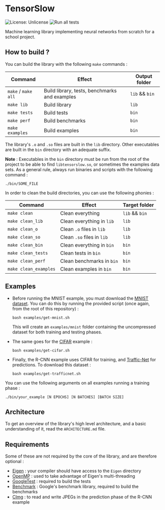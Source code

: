 # TensorSlow

![License: Unlicense](https://img.shields.io/badge/license-Unlicense-green)
![Run all tests](https://github.com/PurplePachyderm/tensorslow/workflows/Run%20all%20tests/badge.svg)

Machine learning library implementing neural networks from scratch for a school project.


## How to build ?

You can build the library with the following `make` commands :

Command | Effect | Output folder
--- | --- | --
`make` / `make all` | Build library, tests, benchmarks and examples | `lib` && `bin`
`make lib` | Build library | `lib`
`make tests` | Build tests | `bin`
`make perf` | Build benchmarks | `bin`
`make examples` | Build examples | `bin`

The library's `.o` and `.so` files are built in the `lib` directory.
Other executables are built in the `bin` directory with an adequate suffix.

**Note** : Executables in the `bin` directory must be run from the root of the
project to be able to find `libtensorslow.so`, or sometimes the examples
data sets. As a general rule, always run binaries and scripts with the following
command :

`./bin/SOME_FILE`

In order to clean the build directories, you can use the following phonies :

Command | Effect | Target folder
--- | --- | ---
`make clean` | Clean everything | `lib` && `bin`
`make clean_lib` | Clean everything in `lib` | `lib`
`make clean_o` | Clean `.o` files in `lib` | `lib`
`make clean_so` |  Clean `.so` files in `lib` | `lib`
`make clean_bin` |  Clean everything in `bin` | `bin`
`make clean_tests` | Clean tests in `bin` | `bin`
`make clean_perf` | Clean benchmarks in `bin` | `bin`
`make clean_examples` | Clean examples in `bin` | `bin`


## Examples

- Before running the MNIST example, you must download the
[MNIST dataset](http://yann.lecun.com/exdb/mnist/). You can do this by running
the provided script (once again, from the root of this repository) :

	`bash examples/get-mnist.sh`

	This will create an `examples/mnist` folder containing the uncompressed
	dataset for both training and testing phases.

- The same goes for the [CIFAR](https://www.cs.toronto.edu/%7Ekriz/cifar.html)
example :

	`bash examples/get-cifar.sh`

- Finally, the R-CNN example uses CIFAR for training, and
[Traffic-Net](https://github.com/OlafenwaMoses/Traffic-Net) for predictions.
To download this dataset :

	`bash examples/get-trafficnet.sh`

You can use the following arguments on all examples running a training phase :

`./bin/your_example [N EPOCHS] [N BATCHES] [BATCH SIZE]`


## Architecture

To get an overview of the library's high level architecture, and
a basic understanding of it, read the `ARCHITECTURE.md` file.


## Requirements

Some of these are not required by the core of the library, and are therefore
optional :

- [Eigen](http://eigen.tuxfamily.org) : your compiler should have access
  to the `Eigen` directory
- [OpenMP](https://www.openmp.org/) : used to take advantage of Eigen's
  multi-threading
- [GoogleTest](https://github.com/google/googletest) : required to build the tests
- [Benchmark](https://github.com/google/benchmark) : Google's benchmark library,
  required to build the benchmarks
- [CImg](https://www.cimg.eu/) : to read and write JPEGs in the prediction
  phase of the R-CNN example
